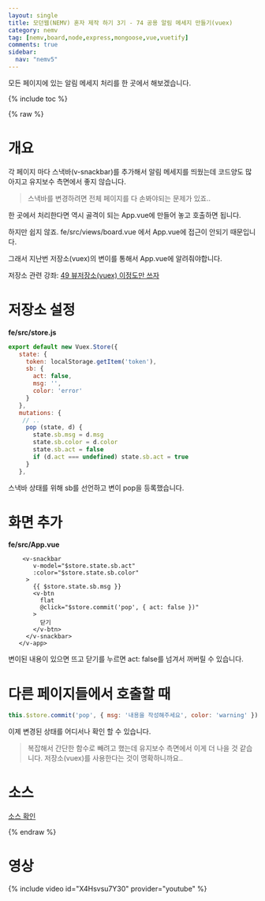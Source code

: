 ```yaml
---
layout: single
title: 모던웹(NEMV) 혼자 제작 하기 3기 - 74 공용 알림 메세지 만들기(vuex)
category: nemv
tag: [nemv,board,node,express,mongoose,vue,vuetify]
comments: true
sidebar:
  nav: "nemv5"
---
```


모든 페이지에 있는 알림 메세지 처리를 한 곳에서 해보겠습니다. 

{% include toc %}

{% raw %}

# 개요

각 페이지 마다 스낵바(v-snackbar)를 추가해서 알림 메세지를 띄웠는데 코드양도 많아지고 유지보수 측면에서 좋지 않습니다.

> 스낵바를 변경하려면 전체 페이지를 다 손봐야되는 문제가 있죠..

한 곳에서 처리한다면 역시 골격이 되는 App.vue에 만들어 놓고 호출하면 됩니다.

하지만 쉽지 않죠. fe/src/views/board.vue 에서 App.vue에 접근이 안되기 때문입니다.

그래서 지난번 저장소(vuex)의 변이를 통해서 App.vue에 알려줘야합니다.

저장소 관련 강좌: [49 뷰저장소(vuex) 이정도만 쓰자](https://fkkmemi.github.io/nemv/nemv-049-vuex/) 

# 저장소 설정

**fe/src/store.js**  
```javascript
export default new Vuex.Store({
   state: {
     token: localStorage.getItem('token'),
     sb: {
       act: false,
       msg: '',
       color: 'error'
     }
   },
   mutations: {
    // ..
     pop (state, d) {
       state.sb.msg = d.msg
       state.sb.color = d.color
       state.sb.act = false
       if (d.act === undefined) state.sb.act = true
     }
   },
```

스낵바 상태를 위해 sb를 선언하고 변이 pop을 등록했습니다.

# 화면 추가

**fe/src/App.vue**  
```vue
    <v-snackbar
       v-model="$store.state.sb.act"
       :color="$store.state.sb.color"
     >
       {{ $store.state.sb.msg }}
       <v-btn
         flat
         @click="$store.commit('pop', { act: false })"
       >
         닫기
       </v-btn>
     </v-snackbar>
   </v-app>
```

변이된 내용이 있으면 뜨고 닫기를 누르면 act: false를 넘겨서 꺼버릴 수 있습니다.

# 다른 페이지들에서 호출할 때

```javascript
this.$store.commit('pop', { msg: '내용을 작성해주세요', color: 'warning' })
```

이제 변경된 상태를 어디서나 확인 할 수 있습니다.

> 복잡해서 간단한 함수로 빼려고 했는데 유지보수 측면에서 이게 더 나을 것 같습니다. 저장소(vuex)를 사용한다는 것이 명확하니까요..

# 소스

[소스 확인](https://github.com/fkkmemi/nemv3/commit/c8a17867e48b13aeeeea39c767fd311d60046b70)

{% endraw %}

# 영상

{% include video id="X4Hsvsu7Y30" provider="youtube" %}